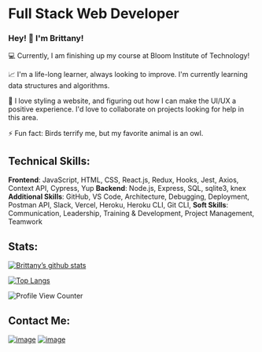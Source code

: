# Full Stack Web Developer

### Hey! :wave: I'm Brittany!

💻 Currently, I am finishing up my course at Bloom Institute of Technology!

📈 I'm a life-long learner, always looking to improve. I'm currently learning data structures and algorithms.

🎎 I love styling a website, and figuring out how I can make the UI/UX a positive experience. I'd love to collaborate on projects looking for help in this area.

⚡ Fun fact: Birds terrify me, but my favorite animal is an owl.

## Technical Skills:

**Frontend**: JavaScript, HTML, CSS, React.js, Redux, Hooks, Jest, Axios, Context API, Cypress, Yup 
**Backend**: Node.js, Express, SQL, sqlite3, knex 
**Additional Skills**: GitHub, VS Code, Architecture, Debugging, Deployment, Postman API, Slack,  Vercel, Heroku, Heroku CLI, Git CLI,
**Soft Skills**: Communication, Leadership, Training & Development, Project Management, Teamwork

## Stats:

[![Brittany’s github stats](https://github-readme-stats.vercel.app/api?username=BrittanyPete)](https://github.com/BrittanyPete)

[![Top Langs](https://github-readme-stats.vercel.app/api/top-langs/?username=BrittanyPete&layout=compact)](https://github.com/BrittanyPete)

![Profile View Counter](https://komarev.com/ghpvc/?username=BrittanyPete)

## Contact Me:

[![image](https://user-images.githubusercontent.com/92415478/159374784-5e87ce27-4bc8-429d-8eef-5b73cfc2c692.png)](britt.petersen100@gmail.com)
[![image](https://user-images.githubusercontent.com/92415478/159374862-d6e6747b-bce7-4313-9375-3ac6095dc8d1.png)](https://www.linkedin.com/in/brittany-petersen/)






<!--
**BrittanyPete/BrittanyPete** is a ✨ _special_ ✨ repository because its `README.md` (this file) appears on your GitHub profile.
-->
